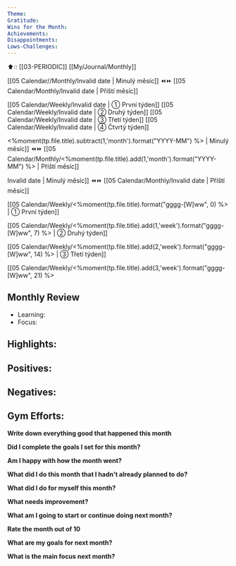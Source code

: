 ```yaml
---
Theme: 
Gratitude: 
Wins for the Month: 
Achievements: 
Disappointments: 
Lows-Challenges:
---
```

⬆️:: [[03-PERIODIC]] [[My/Journal/Monthly]] 

[[05 Calendar//Monthly/Invalid date | Minulý měsíc]] ⏪⏩ [[05 Calendar/Monthly/Invalid date | Příští měsíc]]

[[05 Calendar/Weekly/Invalid date | ① První týden]]
[[05 Calendar/Weekly/Invalid date | ② Druhý týden]]
[[05 Calendar/Weekly/Invalid date | ③ Třetí týden]]
[[05 Calendar/Weekly/Invalid date | ④ Čtvrtý týden]]

<%moment(tp.file.title).subtract(1,'month').format("YYYY-MM") %> | Minulý měsíc]] ⏪⏩ [[05 Calendar/Monthly/<%moment(tp.file.title).add(1,'month').format("YYYY-MM") %> | Příští měsíc]]  

Invalid date | Minulý měsíc]] ⏪⏩ [[05 Calendar/Monthly/Invalid date | Příští měsíc]]  

  

[[05 Calendar/Weekly/<%moment(tp.file.title).format("gggg-[W]ww", 0) %> | ① První týden]]  

[[05 Calendar/Weekly/<%moment(tp.file.title).add(1,'week').format("gggg-[W]ww", 7) %> | ② Druhý týden]]  

[[05 Calendar/Weekly/<%moment(tp.file.title).add(2,'week').format("gggg-[W]ww", 14) %> | ③ Třetí týden]]  

[[05 Calendar/Weekly/<%moment(tp.file.title).add(3,'week').format("gggg-[W]ww", 21) %>

## Monthly Review 
- Learning:
- Focus:

**Highlights:**
-

**Positives:**
-

**Negatives:**
-

**Gym Efforts:**
-

**Write down everything good that happened this month**

**Did I complete the goals I set for this month?**

**Am I happy with how the month went?**

**What did I do this month that I hadn't already planned to do?**

**What did I do for myself this month?**

**What needs improvement?**

**What am I going to start or continue doing next month?**

**Rate the month out of 10**

**What are my goals for next month?**

**What is the main focus next month?**
